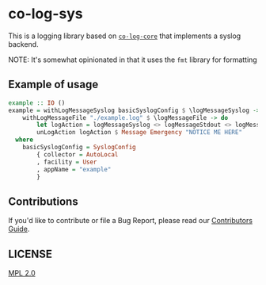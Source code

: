 # co-log-sys

This is a logging library based on [`co-log-core`](https://github.com/kowainik/co-log/tree/master/co-log-core)
that implements a syslog backend.

NOTE: It's somewhat opinionated in that it uses the `fmt` library for formatting

## Example of usage

```haskell
example :: IO ()
example = withLogMessageSyslog basicSyslogConfig $ \logMessageSyslog ->
    withLogMessageFile "./example.log" $ \logMessageFile -> do
        let logAction = logMessageSyslog <> logMessageStdout <> logMessageFile
        unLogAction logAction $ Message Emergency "NOTICE ME HERE"
  where
    basicSyslogConfig = SyslogConfig
        { collector = AutoLocal
        , facility = User
        , appName = "example"
        }
```

## Contributions

If you'd like to contribute or file a Bug Report, please read our [Contributors Guide](docs/CONTRIBUTING.md).

## LICENSE

[MPL 2.0](LICENSE.md)

